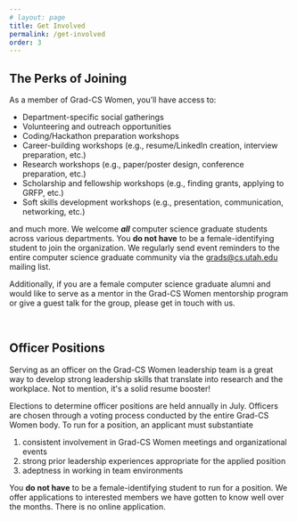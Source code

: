 ```yaml
---
# layout: page
title: Get Involved
permalink: /get-involved
order: 3
---
```


## The Perks of Joining
As a member of Grad-CS Women, you’ll have access to:
- Department-specific social gatherings
- Volunteering and outreach opportunities
- Coding/Hackathon preparation workshops
- Career-building workshops (e.g., resume/LinkedIn creation, interview preparation, etc.)
- Research workshops (e.g., paper/poster design, conference preparation, etc.)
- Scholarship and fellowship workshops (e.g., finding grants, applying to GRFP, etc.)
- Soft skills development workshops (e.g., presentation, communication, networking, etc.)

and much more. We welcome ***all*** computer science graduate students across various departments. You **do not have** to be a female-identifying student to join the organization. We regularly send event reminders to the entire computer science graduate community via the <span style="color: orange;">grads@cs.utah.edu</span> mailing list.

Additionally, if you are a female computer science graduate alumni and would like to serve as a mentor in the Grad-CS Women mentorship program or give a guest talk for the group, please get in touch with us.

<br />

## Officer Positions 
Serving as an officer on the Grad-CS Women leadership team is a great way to develop strong leadership skills that translate into research and the workplace. Not to mention, it's a solid resume booster! 

Elections to determine officer positions are held annually in July. Officers are chosen through a voting process conducted by the entire Grad-CS Women body. To run for a position, an applicant must substantiate

1. consistent involvement in Grad-CS Women meetings and organizational events
2. strong prior leadership experiences appropriate for the applied position
3. adeptness in working in team environments

You **do not have** to be a female-identifying student to run for a position. We offer applications to interested members we have gotten to know well over the months. There is no online application. 
